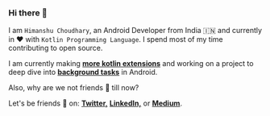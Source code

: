 ### Hi there 👋

I am `Himanshu Choudhary`, an Android Developer from India 🇮🇳 and currently in ❤️ with `Kotlin Programming Language`. I spend most of my time contributing to open source.

I am currently making <a href="https://github.com/himanshufi/kotlinextensions"><b>more kotlin extensions</b></a> and working on a project to deep dive into <a href="https://github.com/himanshufi/BackgroundTasks"><b>background tasks</b></a> in Android.

Also, why are we not friends 🥺 till now? 

Let's be friends 🤠 on: <a href="https://twitter.com/himanshufi"><b>Twitter,</b></a> <a href="https://www.linkedin.com/in/himanshufi/"><b>LinkedIn,</b></a> or <a href="https://himanshufi.medium.com"><b>Medium</b></a>.

<!--
**himanshufi/himanshufi** is a ✨ _special_ ✨ repository because its `README.md` (this file) appears on your GitHub profile.

Here are some ideas to get you started:

- 🔭 I’m currently working on ...
- 🌱 I’m currently learning ...
- 👯 I’m looking to collaborate on ...
- 🤔 I’m looking for help with ...
- 💬 Ask me about ...
- 📫 How to reach me: ...
- 😄 Pronouns: ...
- ⚡ Fun fact: ...
-->
